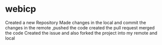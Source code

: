 # webicp

Created a new Repository 
Made changes in the local 
and commit the changes in the remote ,pushed the code 
created the pull request
merged the code 
Created the issue and also forked the project into my remote and local 
